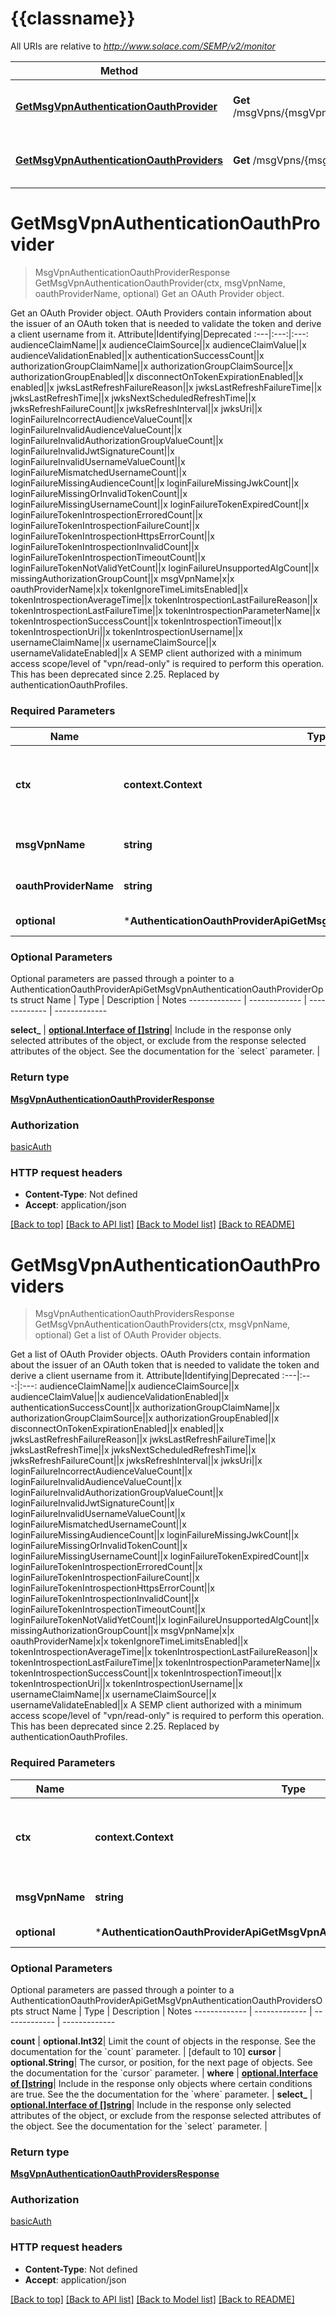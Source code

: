 # {{classname}}

All URIs are relative to *http://www.solace.com/SEMP/v2/monitor*

Method | HTTP request | Description
------------- | ------------- | -------------
[**GetMsgVpnAuthenticationOauthProvider**](AuthenticationOauthProviderApi.md#GetMsgVpnAuthenticationOauthProvider) | **Get** /msgVpns/{msgVpnName}/authenticationOauthProviders/{oauthProviderName} | Get an OAuth Provider object.
[**GetMsgVpnAuthenticationOauthProviders**](AuthenticationOauthProviderApi.md#GetMsgVpnAuthenticationOauthProviders) | **Get** /msgVpns/{msgVpnName}/authenticationOauthProviders | Get a list of OAuth Provider objects.

# **GetMsgVpnAuthenticationOauthProvider**
> MsgVpnAuthenticationOauthProviderResponse GetMsgVpnAuthenticationOauthProvider(ctx, msgVpnName, oauthProviderName, optional)
Get an OAuth Provider object.

Get an OAuth Provider object.  OAuth Providers contain information about the issuer of an OAuth token that is needed to validate the token and derive a client username from it.   Attribute|Identifying|Deprecated :---|:---:|:---: audienceClaimName||x audienceClaimSource||x audienceClaimValue||x audienceValidationEnabled||x authenticationSuccessCount||x authorizationGroupClaimName||x authorizationGroupClaimSource||x authorizationGroupEnabled||x disconnectOnTokenExpirationEnabled||x enabled||x jwksLastRefreshFailureReason||x jwksLastRefreshFailureTime||x jwksLastRefreshTime||x jwksNextScheduledRefreshTime||x jwksRefreshFailureCount||x jwksRefreshInterval||x jwksUri||x loginFailureIncorrectAudienceValueCount||x loginFailureInvalidAudienceValueCount||x loginFailureInvalidAuthorizationGroupValueCount||x loginFailureInvalidJwtSignatureCount||x loginFailureInvalidUsernameValueCount||x loginFailureMismatchedUsernameCount||x loginFailureMissingAudienceCount||x loginFailureMissingJwkCount||x loginFailureMissingOrInvalidTokenCount||x loginFailureMissingUsernameCount||x loginFailureTokenExpiredCount||x loginFailureTokenIntrospectionErroredCount||x loginFailureTokenIntrospectionFailureCount||x loginFailureTokenIntrospectionHttpsErrorCount||x loginFailureTokenIntrospectionInvalidCount||x loginFailureTokenIntrospectionTimeoutCount||x loginFailureTokenNotValidYetCount||x loginFailureUnsupportedAlgCount||x missingAuthorizationGroupCount||x msgVpnName|x|x oauthProviderName|x|x tokenIgnoreTimeLimitsEnabled||x tokenIntrospectionAverageTime||x tokenIntrospectionLastFailureReason||x tokenIntrospectionLastFailureTime||x tokenIntrospectionParameterName||x tokenIntrospectionSuccessCount||x tokenIntrospectionTimeout||x tokenIntrospectionUri||x tokenIntrospectionUsername||x usernameClaimName||x usernameClaimSource||x usernameValidateEnabled||x    A SEMP client authorized with a minimum access scope/level of \"vpn/read-only\" is required to perform this operation.  This has been deprecated since 2.25. Replaced by authenticationOauthProfiles.

### Required Parameters

Name | Type | Description  | Notes
------------- | ------------- | ------------- | -------------
 **ctx** | **context.Context** | context for authentication, logging, cancellation, deadlines, tracing, etc.
  **msgVpnName** | **string**| The name of the Message VPN. | 
  **oauthProviderName** | **string**| The name of the OAuth Provider. | 
 **optional** | ***AuthenticationOauthProviderApiGetMsgVpnAuthenticationOauthProviderOpts** | optional parameters | nil if no parameters

### Optional Parameters
Optional parameters are passed through a pointer to a AuthenticationOauthProviderApiGetMsgVpnAuthenticationOauthProviderOpts struct
Name | Type | Description  | Notes
------------- | ------------- | ------------- | -------------


 **select_** | [**optional.Interface of []string**](string.md)| Include in the response only selected attributes of the object, or exclude from the response selected attributes of the object. See the documentation for the &#x60;select&#x60; parameter. | 

### Return type

[**MsgVpnAuthenticationOauthProviderResponse**](MsgVpnAuthenticationOauthProviderResponse.md)

### Authorization

[basicAuth](../README.md#basicAuth)

### HTTP request headers

 - **Content-Type**: Not defined
 - **Accept**: application/json

[[Back to top]](#) [[Back to API list]](../README.md#documentation-for-api-endpoints) [[Back to Model list]](../README.md#documentation-for-models) [[Back to README]](../README.md)

# **GetMsgVpnAuthenticationOauthProviders**
> MsgVpnAuthenticationOauthProvidersResponse GetMsgVpnAuthenticationOauthProviders(ctx, msgVpnName, optional)
Get a list of OAuth Provider objects.

Get a list of OAuth Provider objects.  OAuth Providers contain information about the issuer of an OAuth token that is needed to validate the token and derive a client username from it.   Attribute|Identifying|Deprecated :---|:---:|:---: audienceClaimName||x audienceClaimSource||x audienceClaimValue||x audienceValidationEnabled||x authenticationSuccessCount||x authorizationGroupClaimName||x authorizationGroupClaimSource||x authorizationGroupEnabled||x disconnectOnTokenExpirationEnabled||x enabled||x jwksLastRefreshFailureReason||x jwksLastRefreshFailureTime||x jwksLastRefreshTime||x jwksNextScheduledRefreshTime||x jwksRefreshFailureCount||x jwksRefreshInterval||x jwksUri||x loginFailureIncorrectAudienceValueCount||x loginFailureInvalidAudienceValueCount||x loginFailureInvalidAuthorizationGroupValueCount||x loginFailureInvalidJwtSignatureCount||x loginFailureInvalidUsernameValueCount||x loginFailureMismatchedUsernameCount||x loginFailureMissingAudienceCount||x loginFailureMissingJwkCount||x loginFailureMissingOrInvalidTokenCount||x loginFailureMissingUsernameCount||x loginFailureTokenExpiredCount||x loginFailureTokenIntrospectionErroredCount||x loginFailureTokenIntrospectionFailureCount||x loginFailureTokenIntrospectionHttpsErrorCount||x loginFailureTokenIntrospectionInvalidCount||x loginFailureTokenIntrospectionTimeoutCount||x loginFailureTokenNotValidYetCount||x loginFailureUnsupportedAlgCount||x missingAuthorizationGroupCount||x msgVpnName|x|x oauthProviderName|x|x tokenIgnoreTimeLimitsEnabled||x tokenIntrospectionAverageTime||x tokenIntrospectionLastFailureReason||x tokenIntrospectionLastFailureTime||x tokenIntrospectionParameterName||x tokenIntrospectionSuccessCount||x tokenIntrospectionTimeout||x tokenIntrospectionUri||x tokenIntrospectionUsername||x usernameClaimName||x usernameClaimSource||x usernameValidateEnabled||x    A SEMP client authorized with a minimum access scope/level of \"vpn/read-only\" is required to perform this operation.  This has been deprecated since 2.25. Replaced by authenticationOauthProfiles.

### Required Parameters

Name | Type | Description  | Notes
------------- | ------------- | ------------- | -------------
 **ctx** | **context.Context** | context for authentication, logging, cancellation, deadlines, tracing, etc.
  **msgVpnName** | **string**| The name of the Message VPN. | 
 **optional** | ***AuthenticationOauthProviderApiGetMsgVpnAuthenticationOauthProvidersOpts** | optional parameters | nil if no parameters

### Optional Parameters
Optional parameters are passed through a pointer to a AuthenticationOauthProviderApiGetMsgVpnAuthenticationOauthProvidersOpts struct
Name | Type | Description  | Notes
------------- | ------------- | ------------- | -------------

 **count** | **optional.Int32**| Limit the count of objects in the response. See the documentation for the &#x60;count&#x60; parameter. | [default to 10]
 **cursor** | **optional.String**| The cursor, or position, for the next page of objects. See the documentation for the &#x60;cursor&#x60; parameter. | 
 **where** | [**optional.Interface of []string**](string.md)| Include in the response only objects where certain conditions are true. See the the documentation for the &#x60;where&#x60; parameter. | 
 **select_** | [**optional.Interface of []string**](string.md)| Include in the response only selected attributes of the object, or exclude from the response selected attributes of the object. See the documentation for the &#x60;select&#x60; parameter. | 

### Return type

[**MsgVpnAuthenticationOauthProvidersResponse**](MsgVpnAuthenticationOauthProvidersResponse.md)

### Authorization

[basicAuth](../README.md#basicAuth)

### HTTP request headers

 - **Content-Type**: Not defined
 - **Accept**: application/json

[[Back to top]](#) [[Back to API list]](../README.md#documentation-for-api-endpoints) [[Back to Model list]](../README.md#documentation-for-models) [[Back to README]](../README.md)

